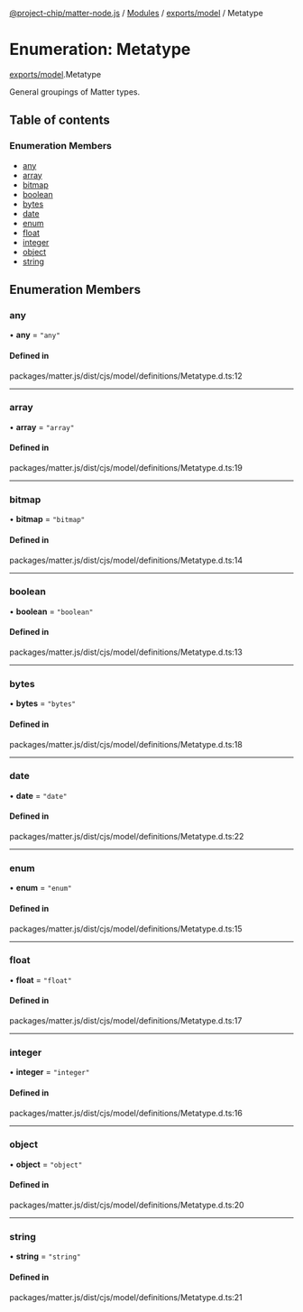 [@project-chip/matter-node.js](../README.md) / [Modules](../modules.md) / [exports/model](../modules/exports_model.md) / Metatype

# Enumeration: Metatype

[exports/model](../modules/exports_model.md).Metatype

General groupings of Matter types.

## Table of contents

### Enumeration Members

- [any](exports_model.Metatype-1.md#any)
- [array](exports_model.Metatype-1.md#array)
- [bitmap](exports_model.Metatype-1.md#bitmap)
- [boolean](exports_model.Metatype-1.md#boolean)
- [bytes](exports_model.Metatype-1.md#bytes)
- [date](exports_model.Metatype-1.md#date)
- [enum](exports_model.Metatype-1.md#enum)
- [float](exports_model.Metatype-1.md#float)
- [integer](exports_model.Metatype-1.md#integer)
- [object](exports_model.Metatype-1.md#object)
- [string](exports_model.Metatype-1.md#string)

## Enumeration Members

### any

• **any** = ``"any"``

#### Defined in

packages/matter.js/dist/cjs/model/definitions/Metatype.d.ts:12

___

### array

• **array** = ``"array"``

#### Defined in

packages/matter.js/dist/cjs/model/definitions/Metatype.d.ts:19

___

### bitmap

• **bitmap** = ``"bitmap"``

#### Defined in

packages/matter.js/dist/cjs/model/definitions/Metatype.d.ts:14

___

### boolean

• **boolean** = ``"boolean"``

#### Defined in

packages/matter.js/dist/cjs/model/definitions/Metatype.d.ts:13

___

### bytes

• **bytes** = ``"bytes"``

#### Defined in

packages/matter.js/dist/cjs/model/definitions/Metatype.d.ts:18

___

### date

• **date** = ``"date"``

#### Defined in

packages/matter.js/dist/cjs/model/definitions/Metatype.d.ts:22

___

### enum

• **enum** = ``"enum"``

#### Defined in

packages/matter.js/dist/cjs/model/definitions/Metatype.d.ts:15

___

### float

• **float** = ``"float"``

#### Defined in

packages/matter.js/dist/cjs/model/definitions/Metatype.d.ts:17

___

### integer

• **integer** = ``"integer"``

#### Defined in

packages/matter.js/dist/cjs/model/definitions/Metatype.d.ts:16

___

### object

• **object** = ``"object"``

#### Defined in

packages/matter.js/dist/cjs/model/definitions/Metatype.d.ts:20

___

### string

• **string** = ``"string"``

#### Defined in

packages/matter.js/dist/cjs/model/definitions/Metatype.d.ts:21
